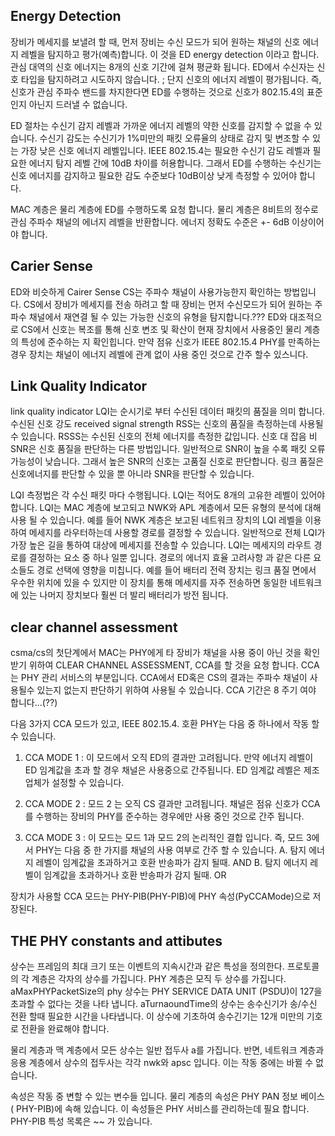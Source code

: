 




## Energy Detection


장비가 메세지를 보낼려 할 때, 먼저 장비는 수신 모드가 되어 원하는 채널의 신호 에너지 레벨을 탐지하고 평가(예측)합니다.
이 것을 ED energy detection 이라고 합니다.
관심 대역의 신호 에너지는 8개의 신호 기간에 걸쳐 평균화 됩니다.
ED에서 수신자는 신호 타입을 탐지하려고 시도하지 않습니다. ; 단지 신호의 에너지 레벨이 평가됩니다.
즉, 신호가 관심 주파수 밴드를 차지한다면  ED를 수행하는 것으로 신호가 802.15.4의 표준인지 아닌지 드러낼 수 없습니다.

ED 절차는 수신기 감지 레벨과 가까운 에너지 레벨의 약한 신호를 감지할 수 없을 수 있습니다.
수신기 감도는 수신기가 1%미만의 패킷 오류율의 상태로 감지 및 변조할 수 있는 가장 낮은 신호 에너지 레벨입니다.
IEEE 802.15.4는 필요한 수신기 감도 레벨과 필요한 에너지 탐지 레벨 간에 10dB 차이를 허용합니다.
그래서 ED를 수행하는 수신기는 신호 에너지를 감지하고 필요한 감도 수준보다 10dB이상 낮게 측정할 수 있어야 합니다.

MAC 계층은 물리 계층에 ED를 수행하도록 요청 합니다. 
물리 계층은 8비트의 정수로 관심 주파수 채널의 에너지 레벨을 반환합니다.
에너지 정확도 수준은  +- 6dB 이상이어야 합니다.


## Carier Sense

ED와 비슷하게 Cairer Sense CS는 주파수 채널이 사용가능한지 확인하는 방법입니다.
CS에서 장비가 메세지를 전송 하려고 할 때 장비는 먼저 수신모드가 되어 원하는 주파수 채널에서 재연결 될 수 있는 가능한 신호의 유형을 탐지합니다.???
ED와 대조적으로 CS에서 신호는  복조를 통해  신호 변조 및 확산이 현재 장치에서 사용중인 물리 계층의 특성에 준수하는 지 확인힙니다.
만약 점유 신호가 IEEE 802.15.4 PHY를 만족하는 경우 장치는 채널이 에너지 레벨에 관계 없이 사용 중인 것으로 간주 할수 있스니다.


## Link Quality Indicator

  link quality indicator LQI는 순시기로 부터 수신된 데이터 패킷의 품질을 의미 합니다.
  수신된 신호 강도 received signal strength RSS는 신호의 품질을 측정하는데 사용될 수 있습니다.
  RSSS는 수신된 신호의 전체 에너지를 측정한 값입니다.
  신호 대 잡음 비 SNR은 신호 품질을 판단하는 다른 방법입니다. 
  일반적으로 SNR이 높을 수록 패킷 오류 가능성이 낮습니다.
  그래서 높은 SNR의 신호는 고품질 신호로 판단합니다. 링크 품질은 신호에너지를 판단할 수 있을 뿐 아니라 SNR을 판단할 수 있습니다.
  
  
  LQI 측정법은 각 수신 패킷 마다 수행됩니다. LQI는 적어도 8개의 고유한 레벨이 있어야 합니다.
  LQI는 MAC 계층에 보고되고 NWK와 APL 계층에서 모든 유형의 분석에 대해 사용 될 수 있습니다.
  예를 들어 NWK 계층은 보고된 네트워크 장치의 LQI 레벨을 이용하여 메세지를 라우터하는데 사용할 경로를 결정할 수 있습니다. 
  일반적으로 전체 LQI가 가장 높은 길을 통하여 대상에 메세지를 전송할 수 있습니다. LQI는 메세지의 라우트 경로를 결정하는 요소 중 하나 일뿐 입니다.
  경로의 에너지 효율 고려사항 과 같은 다른 요소들도 경로 선택에 영향을 미칩니다.
  예를 들어 배터리 전력 장치는 링크 품질 면에서 우수한 위치에 있을 수 있지만  이 장치를 통해 메세지를 자주 전송하면 동일한 네트워크에 있는 나머지 장치보다 훨씬 더 발리 배터리가 방전 됩니다.
  

##  clear channel assessment

  csma/cs의 첫단계에서 MAC는 PHY에게 타 장비가 채널을 사용 중이 아닌 것을 확인 받기 위하여 CLEAR CHANNEL ASSESSMENT, CCA를 할 것을 요청 합니다.
  CCA는 PHY 관리 서비스의 부분입니다. CCA에서 ED혹은 CS의 결과는 주파수 채널이 사용될수 있는지 없는지 판단하기 위하여 사용될 수 있습니다.
  CCA 기간은 8 주기 여야 합니다...(??)
  
  다음 3가지 CCA 모드가 있고, IEEE 802.15.4. 호환 PHY는 다음 중 하나에서 작동 할 수 있습니다.
  
  
  1. CCA MODE 1
    : 이 모드에서 오직 ED의 결과만 고려됩니다. 만약 에너지 레벨이 ED 임계값을 초과 할 경우 채널은 사용중으로 간주됩니다.
      ED 임계값 레벨은 제조업체가 설정할 수 있습니다.
  
  2. CCA MODE 2
    : 모드 2 는 오직 CS 결과만 고려됩니다. 채널은 점유 신호가 CCA를 수행하는 장비의 PHY를 준수하는 경우에만 사용 중인 것으로 간주 됩니다.
    
  3. CCA MODE 3
    : 이 모드는 모드 1과 모드 2의 논리적인 결합 입니다. 즉, 모드 3에서 PHY는 다음 중 한 가지를 채널의 사용 여부로 간주 할 수 있습니다.
      A. 탐지 에너지 레벨이 임계값을 초과하거고 호환 반송파가 감지 될때. AND
      B. 탐지 에너지 레벨이 임계값을 초과하거나 호환 반송파가 감지 될때. OR
    
  장치가 사용할 CCA 모드는 PHY-PIB(PHY-PIB)에 PHY 속성(PyCCAMode)으로 저장된다.
  
  
  
## THE PHY constants and attibutes

  상수는 프레임의 최대 크기 또는 이벤트의 지속시간과 같은 특성을 정의한다.
  프로토콜의 각 계층은 각자의 상수를 가집니다. PHY 계층은 모직 두 상수를 가집니다. 
  aMaxPHYPacketSize의 phy 상수는 PHY SERVICE DATA UNIT (PSDU)이 127을 초과할 수 없다는 것을 나타 냅니다.
  aTurnaoundTime의 상수는 송수신기가 송/수신 전환 할때 필요한 시간을 나타냅니다. 이 상수에 기초하여 송수긴기는  12개 미만의 기호로 전환을 완료해야 합니다.
  
  물리 계층과 맥 계층에서 모든 상수는 일반 접두사 a를 가집니다.
  반면, 네트워크 계층과 응용 계층에서 상수의 접두사는 각각 nwk와 apsc 입니다. 이는 작동 중에는 바뀔 수 없습니다.
  
  속성은 작동 중 변할 수 있는 변수들 입니다. 
  물리 계층의 속성은 PHY PAN 정보 베이스( PHY-PIB)에 속해 있습니다. 이 속성들은 PHY 서비스를 관리하는데 필요 합니다. 
  PHY-PIB 특성 목록은 ~~ 가 있습니다.
  
  
  
  
